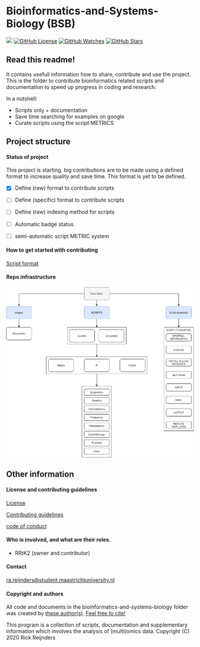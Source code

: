 # Bioinformatics-and-Systems-Biology (BSB)
![](https://img.shields.io/badge/Status-Setting_up-red?style=flat-square)
[![GitHub License](https://img.shields.io/github/license/Rrtk2/bioinformatics-and-systems-biology)](https://github.com/Rrtk2/bioinformatics-and-systems-biology/blob/master/LICENSE.md) 
[![GitHub Watches](https://img.shields.io/github/watchers/Rrtk2/bioinformatics-and-systems-biology.svg?style=social&label=Watch&maxAge=2592000)](https://github.com/Rrtk2/bioinformatics-and-systems-biology/watchers)
[![GitHub Stars](https://img.shields.io/github/stars/Rrtk2/bioinformatics-and-systems-biology.svg?style=social&label=Stars)](https://github.com/Rrtk2/bioinformatics-and-systems-biology/stargazers)

## Read this readme!
It contains usefull information how to share, contribute and use the project. This is the folder to contribute bioinformatics related scripts and documentation to speed up progress in coding and research.

In a nutshell:
- Scripts only + documentation
- Save time searching for examples on google
- Curate scripts using the script METRICS

## Project structure
#### Status of project
This project is starting, big contributions are to be made using a defined format to increase quality and save time.
This format is yet to be defined.

- [x] Define (raw) format to contribute scripts
- [ ] Define (specific) format to contribute scripts
- [ ] Define (raw) indexing method for scripts
- [ ] Automatic badge status
- [ ] semi-automatic script METRIC system


#### How to get started with contributing
[Script format](./Script-essentials/Script-format.md)

#### Repo infrastructure
 [ ![Roottree](https://github.com/Rrtk2/bioinformatics-and-systems-biology/blob/master/Images/Flowcharts/Roottree.png)](https://github.com/Rrtk2/bioinformatics-and-systems-biology/blob/master/Images/Flowcharts/Roottree.png)
 
## Other information
#### License and contributing guidelines
[License](/LICENSE.md) 

[Contributing guidelines](/CONTRIBUTING.md) 

[code of conduct](/CODE_OF_CONDUCT.md) 

#### Who is involved, and what are their roles.
- RRtK2 (owner and contributor)

#### Contact
ra.reijnders@student.maastrichtuniversity.nl

#### Copyright and authors
All code and documents in the bioinformatics-and-systems-biology folder was created by [these author(s)](/AUTHORS.md).
[Feel free to cite!](/CITATION.cff) 

This program is a collection of scripts, documentation and supplementary information which involves the analysis of (multi)omics data.
Copyright (C) 2020  Rick Reijnders
